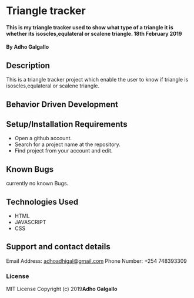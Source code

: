 # Triangle tracker
#### This is my triangle tracker used to show what type of a triangle it is whether its isoscles,equlateral or scalene triangle. 18th February 2019
#### By Adho Galgallo
## Description
This is a triangle tracker project which enable the user to know if triangle is isoscles,equlateral or scalene triangle.



## Behavior Driven  Development 

## Setup/Installation Requirements
* Open a github account.
* Search for a project name at the repository.
* Find project from your account and edit.
## Known Bugs
currently no known Bugs.
## Technologies Used
* HTML
* JAVASCRIPT 
* CSS
## Support and contact details
Email Address: adhoadhigal@gmail.com
Phone Number: +254 748393309
### License
MIT License
Copyright (c) 2019**Adho Galgallo**
  
